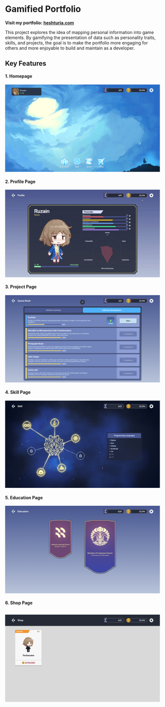 # Gamified Portfolio

**Visit my portfolio: [heshturia.com](http://heshturia.com)**
  
This project explores the idea of mapping personal information into game elements. By gamifying the presentation of data such as personality traits, skills, and projects, the goal is to make the portfolio more engaging for others and more enjoyable to build and maintain as a developer.


## Key Features

#### 1. Homepage 
![Homescreen](/images/homescreen.png)

#### 2. Profile Page
![Profile Page](/images/profile-page.gif)

#### 3. Project Page
![Quest Page](/images/quest-page.png)

#### 4. Skill Page
![Skill Page](/images/skill-page.png)

#### 5. Education Page
![Education Page](/images/education-page.png)

#### 6. Shop Page
![Shop Page](/images/shop-page.png)
---

